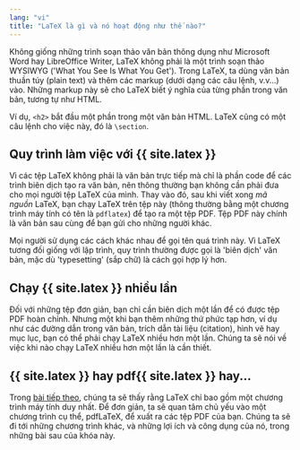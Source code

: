 ```yaml
---
lang: "vi"
title: "LaTeX là gì và nó hoạt động như thế nào?"
---
```


Không giống những trình soạn thảo văn bản thông dụng như Microsoft Word hay
LibreOffice Writer, LaTeX không phải là một trình soạn thảo WYSIWYG ('What You See Is
What You Get'). Trong LaTeX, ta dùng văn bản thuần túy (plain text) và thêm các
markup (dưới dạng các câu lệnh, v.v...) vào. Những markup này sẽ cho LaTeX biết
ý nghĩa của từng phần trong văn bản, tương tự như HTML.

Ví dụ, `<h2>` bắt đầu một phần trong một văn bản HTML. LaTeX cũng có một câu
lệnh cho việc này, đó là `\section`.

## Quy trình làm việc với {{ site.latex }}

Vì các tệp LaTeX không phải là văn bản trực tiếp mà chỉ là phần code để các
trình biên dịch tạo ra văn bản, nên thông thường bạn không cần phải đưa cho
mọi người tệp LaTeX của mình. Thay vào đó, sau khi viết xong _mã nguồn_ LaTeX,
bạn chạy LaTeX trên tệp này (thông thường bằng một chương trình máy tính có tên
là `pdflatex`) để tạo ra một tệp PDF. Tệp PDF này chính là văn bản sau cùng để
bạn gửi cho những người khác.

Mọi người sử dụng các cách khác nhau để gọi tên quá trình này. Vì LaTeX tương
đối giống với lập trình, quy trình thường được gọi là 'biên dịch' văn bản, mặc
dù 'typesetting' (sắp chữ) là cách gọi hợp lý hơn.

## Chạy {{ site.latex }} nhiều lần

Đối với những tệp đơn giản, bạn chỉ cần biên dịch một lần để có được tệp PDF
hoàn chỉnh. Nhưng một khi bạn thêm những thứ phức tạp hơn, ví dụ như các đường
dẫn trong văn bản, trích dẫn tài liệu (citation), hình vẽ hay mục lục, bạn có
thể phải chạy LaTeX nhiều hơn một lần. Chúng ta sẽ nói về việc khi nào chạy
LaTeX nhiều hơn một lần là cần thiết.

## {{ site.latex }} hay pdf{{ site.latex }} hay...

Trong [bài tiếp theo](lesson-02), chúng ta sẽ thấy rằng LaTeX chỉ bao gồm một
chương trình máy tính duy nhất. Để đơn giản, ta sẽ quan tâm chủ yếu vào một
chương trình cụ thể, pdfLaTeX, để xuất ra các tệp PDF của bạn. Chúng ta sẽ đi
tới những chương trình khác, và những lợi ích và công dụng của nó, trong những
bài sau của khóa này.
